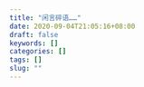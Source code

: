 ```yaml
---
title: "闲言碎语……"
date: 2020-09-04T21:05:16+08:00
draft: false
keywords: []
categories: []
tags: []
slug: ""
---
```


<div id="artitalk_main"></div>
<script type="text/javascript" src="https://cdn.jsdelivr.net/npm/artitalk@3"></script>
<script>
new Artitalk({
  appId: 'OC4rT8CHhRa2ImNyEprSgyFi-MdYXbMMI',
  appKey: 'p1ECrjTw9MqSfvCWfYYVjogW',
  shuoPla: "说点啥呢...",
  color1: "linear-gradient(90deg,rgba(247,149,51,.1) 0,rgba(243,112,85,.1) 15%,rgba(239,78,123,.1) 30%,rgba(161,102,171,.1) 44%,rgba(80,115,184,.1) 58%,rgba(16,152,173,.1) 72%,rgba(7,179,155,.1) 86%,rgba(109,186,130,.1) 100%)",
  color2: "linear-gradient(90deg,rgba(247,149,51,.1) 0,rgba(243,112,85,.1) 15%,rgba(239,78,123,.1) 30%,rgba(161,102,171,.1) 44%,rgba(80,115,184,.1) 58%,rgba(16,152,173,.1) 72%,rgba(7,179,155,.1) 86%,rgba(109,186,130,.1) 100%)",
  color3: "#444"
})
</script>
<style>
.shuoshuo_author_img img {
  width: 48px;
}
</style>

